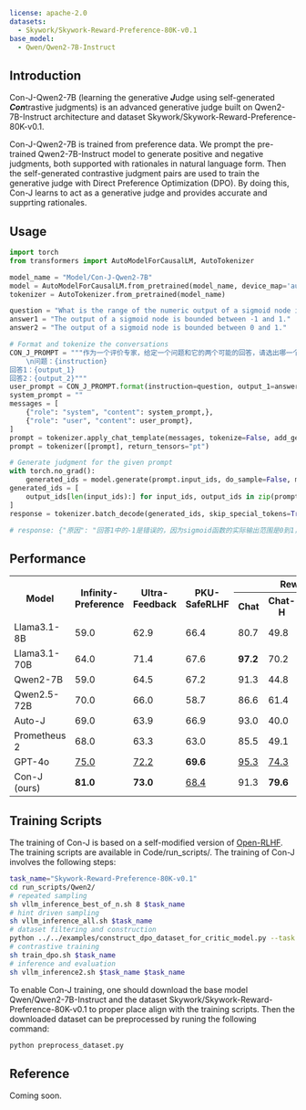 ```yaml
license: apache-2.0
datasets:
  - Skywork/Skywork-Reward-Preference-80K-v0.1
base_model:
  - Qwen/Qwen2-7B-Instruct
```

## Introduction

Con-J-Qwen2-7B (learning the generative ***J***udge using self-generated ***Con***trastive judgments) is an advanced generative judge built on Qwen2-7B-Instruct architecture and dataset Skywork/Skywork-Reward-Preference-80K-v0.1. 

Con-J-Qwen2-7B is trained from preference data. We prompt the pre-trained Qwen2-7B-Instruct model to generate positive and negative judgments, both supported with rationales in natural language form. Then the self-generated contrastive judgment pairs are used to train the generative judge with Direct Preference Optimization (DPO). By doing this, Con-J learns to act as a generative judge and provides accurate and supprting rationales.

## Usage

```python
import torch
from transformers import AutoModelForCausalLM, AutoTokenizer

model_name = "Model/Con-J-Qwen2-7B"
model = AutoModelForCausalLM.from_pretrained(model_name, device_map='auto', trust_remote_code=True)
tokenizer = AutoTokenizer.from_pretrained(model_name)

question = "What is the range of the numeric output of a sigmoid node in a neural network?"
answer1 = "The output of a sigmoid node is bounded between -1 and 1."
answer2 = "The output of a sigmoid node is bounded between 0 and 1."

# Format and tokenize the conversations
CON_J_PROMPT = """作为一个评价专家，给定一个问题和它的两个可能的回答，请选出哪一个回答在连贯性、准确性、覆盖度和上述定义的整体质量方面最为符合。请用JSON格式输出你的判断, 其中"原因"是你提供的解释，"更好的回答"是整数类型的1或2，例如{{"原因": "你的解释", "更好的回答": 1}}。以下是问题和候选回答的内容：
    \n问题：{instruction}
回答1：{output_1}
回答2：{output_2}"""
user_prompt = CON_J_PROMPT.format(instruction=question, output_1=answer1, output_2=answer2)
system_prompt = ""
messages = [
    {"role": "system", "content": system_prompt,},
    {"role": "user", "content": user_prompt},
]
prompt = tokenizer.apply_chat_template(messages, tokenize=False, add_generation_prompt=True)
prompt = tokenizer([prompt], return_tensors="pt")

# Generate judgment for the given prompt
with torch.no_grad():
    generated_ids = model.generate(prompt.input_ids, do_sample=False, max_new_tokens=2048,)
generated_ids = [
    output_ids[len(input_ids):] for input_ids, output_ids in zip(prompt.input_ids, generated_ids)
]
response = tokenizer.batch_decode(generated_ids, skip_special_tokens=True)[0]

# response: {"原因": "回答1中的-1是错误的，因为sigmoid函数的实际输出范围是0到1，而不是包括-1。回答2准确地描述了sigmoid函数的输出范围是0到1。",\n "更好的回答": 2}

```


## Performance

<table>
  <tr>
    <th rowspan="2">Model</th>
    <th rowspan="2">Infinity-<br>Preference</th>
    <th rowspan="2">Ultra-<br>Feedback</th>
    <th rowspan="2">PKU-<br>SafeRLHF</th>
    <th colspan="4">Reward-Bench</th>
  </tr>
  <tr>
    <th>Chat</th>
    <th>Chat-H</th>
    <th>Safety</th>
    <th>Reasoning</th>
  </tr>
  <tr>
    <td>Llama3.1-8B</td>
    <td>59.0</td>
    <td>62.9</td>
    <td>66.4</td>
    <td>80.7</td>
    <td>49.8</td>
    <td>64.0</td>
    <td>68.1</td>
  </tr>
  <tr>
    <td>Llama3.1-70B</td>
    <td>64.0</td>
    <td>71.4</td>
    <td>67.6</td>
    <td><b>97.2</b></td>
    <td>70.2</td>
    <td>82.8</td>
    <td>86.0</td>
  </tr>
  <tr>
    <td>Qwen2-7B</td>
    <td>59.0</td>
    <td>64.5</td>
    <td>67.2</td>
    <td>91.3</td>
    <td>44.8</td>
    <td>73.6</td>
    <td>69.0</td>
  </tr>
  <tr>
    <td>Qwen2.5-72B</td>
    <td>70.0</td>
    <td>66.0</td>
    <td>58.7</td>
    <td>86.6</td>
    <td>61.4</td>
    <td>74.5</td>
    <td><b>90.7</b></td>
  </tr>
  <tr>
    <td>Auto-J</td>
    <td>69.0</td>
    <td>63.9</td>
    <td>66.9</td>
    <td>93.0</td>
    <td>40.0</td>
    <td>65.5</td>
    <td>50.5</td>
  </tr>
  <tr>
    <td>Prometheus 2</td>
    <td>68.0</td>
    <td>63.3</td>
    <td>63.0</td>
    <td>85.5</td>
    <td>49.1</td>
    <td>77.1</td>
    <td>76.5</td>
  </tr>
  <tr>
    <td>GPT-4o</td>
    <td><u>75.0</u></td>
    <td><u>72.2</u></td>
    <td><b>69.6</b></td>
    <td><u>95.3</u></td>
    <td><u>74.3</u></td>
    <td><u>87.6</u></td>
    <td>86.9</td>
  </tr>
  <tr>
    <td>Con-J (ours)</td>
    <td><b>81.0</b></td>
    <td><b>73.0</b></td>
    <td><u>68.4</u></td>
    <td>91.3</td>
    <td><b>79.6</b></td>
    <td><b>88.0</b></td>
    <td><u>87.1</u></td>
  </tr>
</table>

## Training Scripts
The training of Con-J is based on a self-modified version of [Open-RLHF](https://github.com/OpenRLHF/OpenRLHF).
The training scripts are available in Code/run_scripts/. The training of Con-J involves the following steps:
```bash
task_name="Skywork-Reward-Preference-80K-v0.1"
cd run_scripts/Qwen2/
# repeated sampling
sh vllm_inference_best_of_n.sh 8 $task_name
# hint driven sampling
sh vllm_inference_all.sh $task_name
# dataset filtering and construction
python ../../examples/construct_dpo_dataset_for_critic_model.py --task $task_name
# contrastive training
sh train_dpo.sh $task_name
# inference and evaluation
sh vllm_inference2.sh $task_name $task_name
```
To enable Con-J training, one should download the base model Qwen/Qwen2-7B-Instruct and the dataset Skywork/Skywork-Reward-Preference-80K-v0.1 to proper place align with the training scripts. Then the downloaded dataset can be preprocessed by runing the following command:
```bash
python preprocess_dataset.py
```

## Reference
Coming soon.

